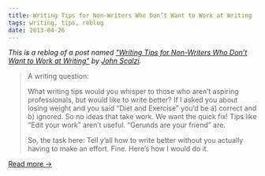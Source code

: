 ```yaml
---
title: Writing Tips for Non-Writers Who Don’t Want to Work at Writing
tags: writing, tips, reblog
date: 2013-04-26
---
```

_This is a reblog of a post named ["Writing Tips for Non-Writers Who Don’t Want to Work at Writing"](http://whatever.scalzi.com/2006/02/12/writing-tips-for-non-writers-who-dont-want-to-work-at-writing/) by [John Scalzi](http://whatever.scalzi.com/author/scalzi/)._

> A writing question:
> 
> What writing tips would you whisper to those who aren’t aspiring professionals, but would like to write better? If I asked you about losing weight and you said “Diet and Exercise” you’d be a) correct and b) ignored. So no ideas that take work. We want the quick fix! Tips like “Edit your work” aren’t useful. “Gerunds are your friend” are.
> 
> So, the task here: Tell y’all how to write better without you actually having to make an effort. Fine. Here’s how I would do it.

[Read more &rarr;](http://whatever.scalzi.com/2006/02/12/writing-tips-for-non-writers-who-dont-want-to-work-at-writing/)
